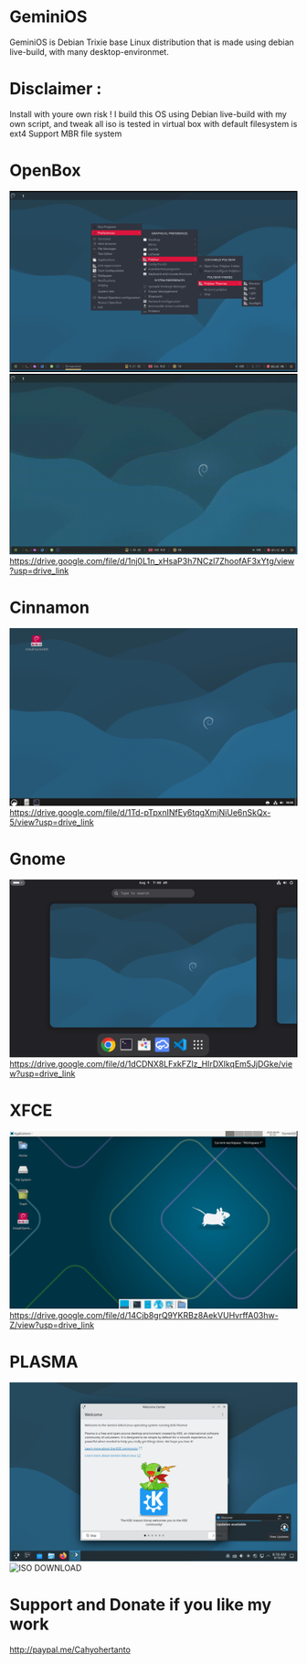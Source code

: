 # GeminiOS
GeminiOS is Debian Trixie base Linux distribution that is made using debian live-build, with many desktop-environmet.

# Disclaimer :
Install with youre own risk !
I build this OS using Debian live-build with my own script, and tweak all iso is tested in virtual box with default filesystem is ext4 
Support MBR file system 

# OpenBox
![Openbox](https://github.com/Kecubunk/Kecubunk.github.io/blob/master/images/1.png)
![](https://github.com/Kecubunk/Kecubunk.github.io/blob/master/images/openbox.gif)
https://drive.google.com/file/d/1nj0L1n_xHsaP3h7NCzl7ZhoofAF3xYtg/view?usp=drive_link

# Cinnamon
![Cinnamon](https://github.com/Kecubunk/Kecubunk.github.io/blob/master/images/3.png)
https://drive.google.com/file/d/1Td-pTpxnINfEy6tqgXmjNiUe6nSkQx-5/view?usp=drive_link

# Gnome
![Gnome](https://github.com/Kecubunk/Kecubunk.github.io/blob/master/images/4.png)
https://drive.google.com/file/d/1dCDNX8LFxkFZlz_HlrDXlkqEm5JjDGke/view?usp=drive_link

# XFCE
![XFCE](https://github.com/Kecubunk/Kecubunk.github.io/blob/master/images/5.png)
https://drive.google.com/file/d/14Cjb8grQ9YKRBz8AekVUHvrffA03hw-Z/view?usp=drive_link

# PLASMA
![PLASMA](https://github.com/Kecubunk/Kecubunk.github.io/blob/master/images/7.png)
![ISO DOWNLOAD](https://drive.google.com/file/d/1HUq6I0LClr4XX5V0hOsi1mCwVTYGL6Vn/view?usp=drive_link)


# Support and Donate if you like my work
http://paypal.me/Cahyohertanto
